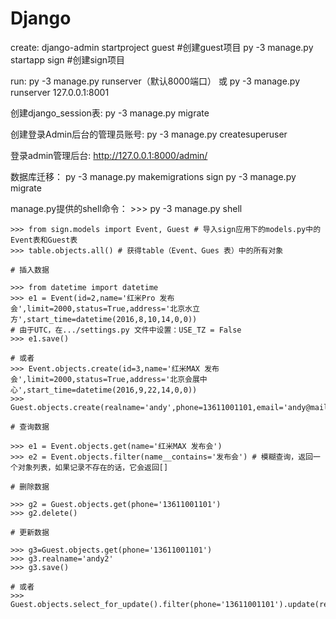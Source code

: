 # Django

create:
	django-admin startproject guest #创建guest项目
	py -3 manage.py startapp sign #创建sign项目

run:
	py -3 manage.py runserver（默认8000端口）
	或 py -3 manage.py runserver 127.0.0.1:8001

创建django_session表:
	py -3 manage.py migrate

创建登录Admin后台的管理员账号:
	py -3 manage.py createsuperuser

登录admin管理后台:
	http://127.0.0.1:8000/admin/

数据库迁移：
	py -3 manage.py makemigrations sign
	py -3 manage.py migrate

manage.py提供的shell命令：
	>>> py -3 manage.py shell

	>>> from sign.models import Event, Guest # 导入sign应用下的models.py中的Event表和Guest表
	>>> table.objects.all() # 获得table（Event、Gues 表）中的所有对象

	# 插入数据

	>>> from datetime import datetime
	>>> e1 = Event(id=2,name='红米Pro 发布会',limit=2000,status=True,address='北京水立方',start_time=datetime(2016,8,10,14,0,0))
	# 由于UTC，在.../settings.py 文件中设置：USE_TZ = False
	>>> e1.save()

	# 或者
	>>> Event.objects.create(id=3,name='红米MAX 发布会',limit=2000,status=True,address='北京会展中心',start_time=datetime(2016,9,22,14,0,0))
	>>> Guest.objects.create(realname='andy',phone=13611001101,email='andy@mail.com',sign=False,event_id=3)

	# 查询数据

	>>> e1 = Event.objects.get(name='红米MAX 发布会')
	>>> e2 = Event.objects.filter(name__contains='发布会') # 模糊查询，返回一个对象列表，如果记录不存在的话，它会返回[]

	# 删除数据

	>>> g2 = Guest.objects.get(phone='13611001101')
	>>> g2.delete()

	# 更新数据

	>>> g3=Guest.objects.get(phone='13611001101')
	>>> g3.realname='andy2'
	>>> g3.save()

	# 或者
	>>> Guest.objects.select_for_update().filter(phone='13611001101').update(realname='andy')